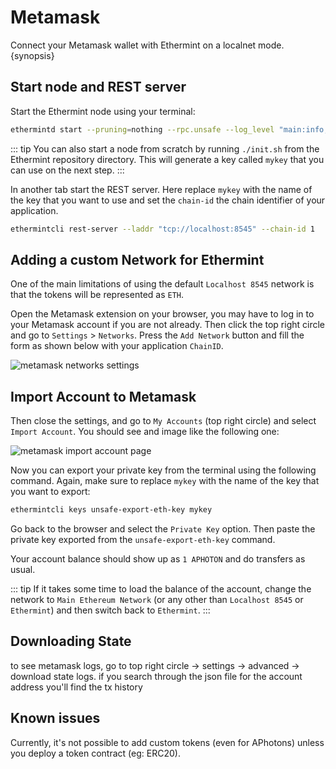 <!--
order: 2
-->

# Metamask

Connect your Metamask wallet with Ethermint on a localnet mode. {synopsis}

## Start node and REST server

Start the Ethermint node using your terminal:

```bash
ethermintd start --pruning=nothing --rpc.unsafe --log_level "main:info,state:info,mempool:info"
```

::: tip
You can also start a node from scratch by running `./init.sh` from the Ethermint repository directory. This will generate a key called `mykey` that you can use on the next step.
:::

In another tab start the REST server. Here replace `mykey` with the name of the key that you want to use and set the `chain-id` the chain identifier of your application.

```bash
ethermintcli rest-server --laddr "tcp://localhost:8545" --chain-id 1
```

## Adding a custom Network for Ethermint

One of the main limitations of using the default `Localhost 8545` network is that the tokens will be represented as `ETH`.

Open the Metamask extension on your browser, you may have to log in to your Metamask account if you
are not already. Then click the top right circle and go to `Settings` > `Networks`. Press the `Add
Network` button and fill the form as shown below with your application `ChainID`.

![metamask networks settings](./img/metamask_network_settings.png)

## Import Account to Metamask

Then close the settings, and go to `My Accounts` (top right circle) and select `Import Account`. You should see and image like the following one:

![metamask import account page](./img/metamask_import.png)

Now you can export your private key from the terminal using the following command. Again, make sure
to replace `mykey` with the name of the key that you want to export:

```bash
ethermintcli keys unsafe-export-eth-key mykey
```

Go back to the browser and select the `Private Key` option. Then paste the private key exported from
the `unsafe-export-eth-key` command.

Your account balance should show up as `1 APHOTON` and do transfers as usual.

::: tip
If it takes some time to load the balance of the account, change the network to `Main Ethereum
Network` (or any other than `Localhost 8545` or `Ethermint`) and then switch back to `Ethermint`.
:::

## Downloading State

to see metamask logs, go to top right circle -> settings -> advanced -> download state logs. if you search through the json file for the account address you'll find the tx history

## Known issues

Currently, it's not possible to add custom tokens (even for APhotons) unless you deploy a token contract (eg: ERC20).
